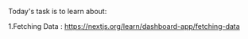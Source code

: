 Today's task is to learn about:

1.Fetching Data : https://nextjs.org/learn/dashboard-app/fetching-data